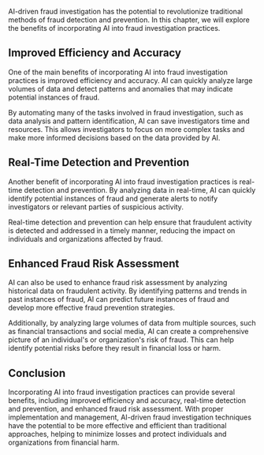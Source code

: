 
AI-driven fraud investigation has the potential to revolutionize traditional methods of fraud detection and prevention. In this chapter, we will explore the benefits of incorporating AI into fraud investigation practices.

Improved Efficiency and Accuracy
--------------------------------

One of the main benefits of incorporating AI into fraud investigation practices is improved efficiency and accuracy. AI can quickly analyze large volumes of data and detect patterns and anomalies that may indicate potential instances of fraud.

By automating many of the tasks involved in fraud investigation, such as data analysis and pattern identification, AI can save investigators time and resources. This allows investigators to focus on more complex tasks and make more informed decisions based on the data provided by AI.

Real-Time Detection and Prevention
----------------------------------

Another benefit of incorporating AI into fraud investigation practices is real-time detection and prevention. By analyzing data in real-time, AI can quickly identify potential instances of fraud and generate alerts to notify investigators or relevant parties of suspicious activity.

Real-time detection and prevention can help ensure that fraudulent activity is detected and addressed in a timely manner, reducing the impact on individuals and organizations affected by fraud.

Enhanced Fraud Risk Assessment
------------------------------

AI can also be used to enhance fraud risk assessment by analyzing historical data on fraudulent activity. By identifying patterns and trends in past instances of fraud, AI can predict future instances of fraud and develop more effective fraud prevention strategies.

Additionally, by analyzing large volumes of data from multiple sources, such as financial transactions and social media, AI can create a comprehensive picture of an individual's or organization's risk of fraud. This can help identify potential risks before they result in financial loss or harm.

Conclusion
----------

Incorporating AI into fraud investigation practices can provide several benefits, including improved efficiency and accuracy, real-time detection and prevention, and enhanced fraud risk assessment. With proper implementation and management, AI-driven fraud investigation techniques have the potential to be more effective and efficient than traditional approaches, helping to minimize losses and protect individuals and organizations from financial harm.
